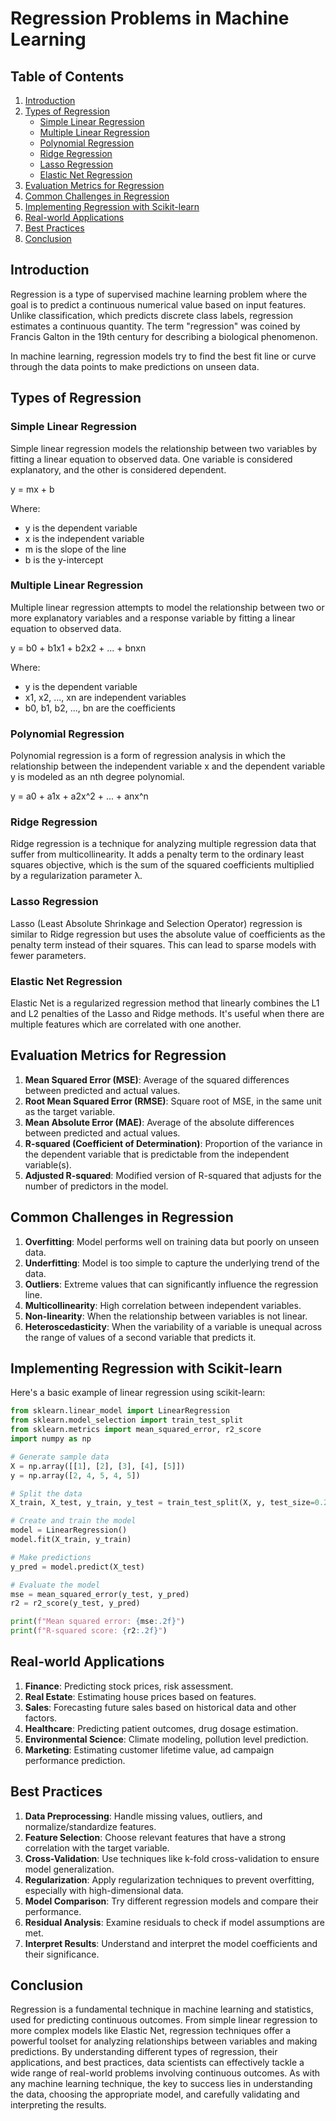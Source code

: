 # Regression Problems in Machine Learning

## Table of Contents
1. [Introduction](#introduction)
2. [Types of Regression](#types-of-regression)
   - [Simple Linear Regression](#simple-linear-regression)
   - [Multiple Linear Regression](#multiple-linear-regression)
   - [Polynomial Regression](#polynomial-regression)
   - [Ridge Regression](#ridge-regression)
   - [Lasso Regression](#lasso-regression)
   - [Elastic Net Regression](#elastic-net-regression)
3. [Evaluation Metrics for Regression](#evaluation-metrics-for-regression)
4. [Common Challenges in Regression](#common-challenges-in-regression)
5. [Implementing Regression with Scikit-learn](#implementing-regression-with-scikit-learn)
6. [Real-world Applications](#real-world-applications)
7. [Best Practices](#best-practices)
8. [Conclusion](#conclusion)

## Introduction

Regression is a type of supervised machine learning problem where the goal is to predict a continuous numerical value based on input features. Unlike classification, which predicts discrete class labels, regression estimates a continuous quantity. The term "regression" was coined by Francis Galton in the 19th century for describing a biological phenomenon.

In machine learning, regression models try to find the best fit line or curve through the data points to make predictions on unseen data.

## Types of Regression

### Simple Linear Regression

Simple linear regression models the relationship between two variables by fitting a linear equation to observed data. One variable is considered explanatory, and the other is considered dependent.

y = mx + b

Where:
- y is the dependent variable
- x is the independent variable
- m is the slope of the line
- b is the y-intercept

### Multiple Linear Regression

Multiple linear regression attempts to model the relationship between two or more explanatory variables and a response variable by fitting a linear equation to observed data.

y = b0 + b1x1 + b2x2 + ... + bnxn

Where:
- y is the dependent variable
- x1, x2, ..., xn are independent variables
- b0, b1, b2, ..., bn are the coefficients

### Polynomial Regression

Polynomial regression is a form of regression analysis in which the relationship between the independent variable x and the dependent variable y is modeled as an nth degree polynomial.

y = a0 + a1x + a2x^2 + ... + anx^n

### Ridge Regression

Ridge regression is a technique for analyzing multiple regression data that suffer from multicollinearity. It adds a penalty term to the ordinary least squares objective, which is the sum of the squared coefficients multiplied by a regularization parameter λ.

### Lasso Regression

Lasso (Least Absolute Shrinkage and Selection Operator) regression is similar to Ridge regression but uses the absolute value of coefficients as the penalty term instead of their squares. This can lead to sparse models with fewer parameters.

### Elastic Net Regression

Elastic Net is a regularized regression method that linearly combines the L1 and L2 penalties of the Lasso and Ridge methods. It's useful when there are multiple features which are correlated with one another.

## Evaluation Metrics for Regression

1. **Mean Squared Error (MSE)**: Average of the squared differences between predicted and actual values.
2. **Root Mean Squared Error (RMSE)**: Square root of MSE, in the same unit as the target variable.
3. **Mean Absolute Error (MAE)**: Average of the absolute differences between predicted and actual values.
4. **R-squared (Coefficient of Determination)**: Proportion of the variance in the dependent variable that is predictable from the independent variable(s).
5. **Adjusted R-squared**: Modified version of R-squared that adjusts for the number of predictors in the model.

## Common Challenges in Regression

1. **Overfitting**: Model performs well on training data but poorly on unseen data.
2. **Underfitting**: Model is too simple to capture the underlying trend of the data.
3. **Outliers**: Extreme values that can significantly influence the regression line.
4. **Multicollinearity**: High correlation between independent variables.
5. **Non-linearity**: When the relationship between variables is not linear.
6. **Heteroscedasticity**: When the variability of a variable is unequal across the range of values of a second variable that predicts it.

## Implementing Regression with Scikit-learn

Here's a basic example of linear regression using scikit-learn:

```python
from sklearn.linear_model import LinearRegression
from sklearn.model_selection import train_test_split
from sklearn.metrics import mean_squared_error, r2_score
import numpy as np

# Generate sample data
X = np.array([[1], [2], [3], [4], [5]])
y = np.array([2, 4, 5, 4, 5])

# Split the data
X_train, X_test, y_train, y_test = train_test_split(X, y, test_size=0.2, random_state=42)

# Create and train the model
model = LinearRegression()
model.fit(X_train, y_train)

# Make predictions
y_pred = model.predict(X_test)

# Evaluate the model
mse = mean_squared_error(y_test, y_pred)
r2 = r2_score(y_test, y_pred)

print(f"Mean squared error: {mse:.2f}")
print(f"R-squared score: {r2:.2f}")
```

## Real-world Applications

1. **Finance**: Predicting stock prices, risk assessment.
2. **Real Estate**: Estimating house prices based on features.
3. **Sales**: Forecasting future sales based on historical data and other factors.
4. **Healthcare**: Predicting patient outcomes, drug dosage estimation.
5. **Environmental Science**: Climate modeling, pollution level prediction.
6. **Marketing**: Estimating customer lifetime value, ad campaign performance prediction.

## Best Practices

1. **Data Preprocessing**: Handle missing values, outliers, and normalize/standardize features.
2. **Feature Selection**: Choose relevant features that have a strong correlation with the target variable.
3. **Cross-Validation**: Use techniques like k-fold cross-validation to ensure model generalization.
4. **Regularization**: Apply regularization techniques to prevent overfitting, especially with high-dimensional data.
5. **Model Comparison**: Try different regression models and compare their performance.
6. **Residual Analysis**: Examine residuals to check if model assumptions are met.
7. **Interpret Results**: Understand and interpret the model coefficients and their significance.

## Conclusion

Regression is a fundamental technique in machine learning and statistics, used for predicting continuous outcomes. From simple linear regression to more complex models like Elastic Net, regression techniques offer a powerful toolset for analyzing relationships between variables and making predictions. By understanding different types of regression, their applications, and best practices, data scientists can effectively tackle a wide range of real-world problems involving continuous outcomes. As with any machine learning technique, the key to success lies in understanding the data, choosing the appropriate model, and carefully validating and interpreting the results.
